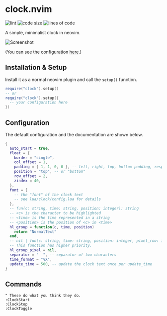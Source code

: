 # clock.nvim

![lint](https://github.com/registerGen/clock.nvim/workflows/lint/badge.svg)
![code size](https://img.shields.io/github/languages/code-size/registerGen/clock.nvim)
![lines of code](https://tokei.rs/b1/github/registerGen/clock.nvim?type=Lua&category=code)

A simple, minimalist clock in neovim.

![Screenshot](https://github.com/registerGen/clock.nvim/assets/62944333/26326fa9-bd27-4f30-a6d1-8c943b136fea)

(You can see the configuration [here](https://github.com/registerGen/dotfiles/blob/master/nvim/lua/plugincfg/clock.lua).)

## Installation & Setup

Install it as a normal neovim plugin and call the `setup()` function.

```lua
require("clock").setup()
-- or
require("clock").setup({
  -- your configuration here
})
```

## Configuration

The default configuration and the documentation are shown below.

```lua
{
  auto_start = true,
  float = {
    border = "single",
    col_offset = 1,
    padding = { 1, 1, 0, 0 }, -- left, right, top, bottom padding, respectively
    position = "top", -- or "bottom"
    row_offset = 2,
    zindex = 40,
  },
  font = {
    -- the "font" of the clock text
    -- see lua/clock/config.lua for details
  },
  -- fun(c: string, time: string, position: integer): string
  -- <c> is the character to be highlighted
  -- <time> is the time represented in a string
  -- <position> is the position of <c> in <time>
  hl_group = function(c, time, position)
    return "NormalText"
  end,
  -- nil | fun(c: string, time: string, position: integer, pixel_row: integer, pixel_col: integer): string
  -- This function has higher priority.
  hl_group_pixel = nil,
  separator = "  ", -- separator of two characters
  time_format = "%X",
  update_time = 500, -- update the clock text once per update_time
}
```

## Commands

```vim
" These do what you think they do.
:ClockStart
:ClockStop
:ClockToggle
```
